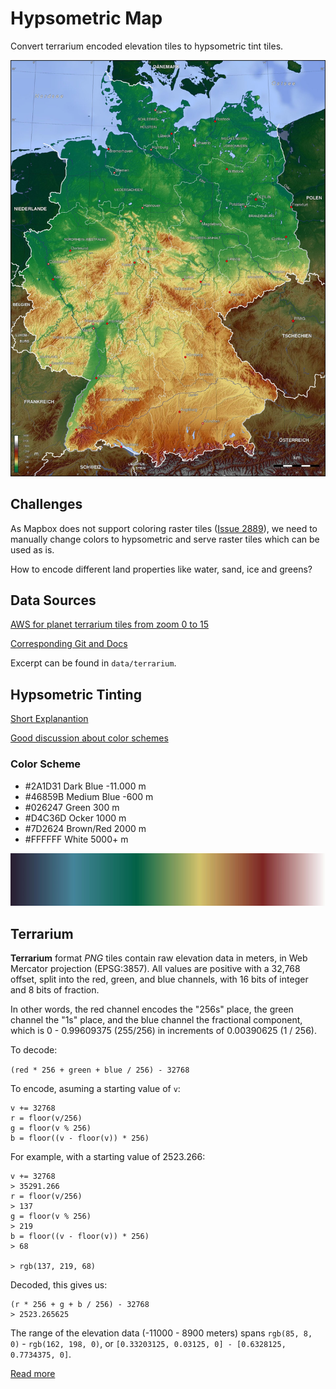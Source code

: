 # Hypsometric Map

Convert terrarium encoded elevation tiles to hypsometric tint tiles.

![Germany Hypsometric](docs/deutschland_topo.jpg)


## Challenges
As Mapbox does not support coloring raster tiles ([Issue 2889](https://github.com/mapbox/mapbox-gl-js/issues/3889)), we need to manually change colors to hypsometric and serve raster tiles which can be used as is.

How to encode different land properties like water, sand, ice and greens?


## Data Sources

[AWS for planet terrarium tiles from zoom 0 to 15](https://s3.amazonaws.com/elevation-tiles-prod/terrarium/{z}/{x}/{y}.png)

[Corresponding Git and Docs](https://github.com/tilezen/joerd/tree/master/docs)

Excerpt can be found in ``data/terrarium``.


## Hypsometric Tinting

[Short Explanantion](https://www.esri.com/arcgis-blog/products/product/imagery/hypsometric-tinting/)

[Good discussion about color schemes](https://gis.stackexchange.com/questions/25099/choosing-colour-ramp-to-use-for-elevation)

### Color Scheme

* #2A1D31 Dark Blue -11.000 m
* #46859B Medium Blue -600 m
* #026247 Green 300 m
* #D4C36D Ocker 1000 m
* #7D2624 Brown/Red 2000 m
* #FFFFFF White 5000+ m

![Gradient](docs/gradient.jpg) 

## Terrarium

**Terrarium** format _PNG_ tiles contain raw elevation data in meters, in Web Mercator projection (EPSG:3857). All values are positive with a 32,768 offset, split into the red, green, and blue channels, with 16 bits of integer and 8 bits of fraction.

In other words, the red channel encodes the "256s" place, the green channel the "1s" place, and the blue channel the fractional component, which is 0 - 0.99609375 (255/256) in increments of 0.00390625 (1 / 256).

To decode:

  `(red * 256 + green + blue / 256) - 32768`

To encode, asuming a starting value of `v`:

```
v += 32768
r = floor(v/256)
g = floor(v % 256)
b = floor((v - floor(v)) * 256)
```

For example, with a starting value of 2523.266:

```
v += 32768
> 35291.266
r = floor(v/256)
> 137
g = floor(v % 256)
> 219
b = floor((v - floor(v)) * 256)
> 68

> rgb(137, 219, 68)
```

Decoded, this gives us:

```
(r * 256 + g + b / 256) - 32768
> 2523.265625
```

The range of the elevation data (-11000 - 8900 meters) spans `rgb(85, 8, 0)` - `rgb(162, 198, 0)`, or `[0.33203125, 0.03125, 0] - [0.6328125, 0.7734375, 0]`.

[Read more](https://github.com/tilezen/joerd/blob/master/docs/formats.md)